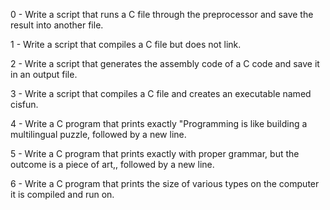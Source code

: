 0 - Write a script that runs a C file through the preprocessor and save the result into another file.
  
1 - Write a script that compiles a C file but does not link.

2 - Write a script that generates the assembly code of a C code and save it in an output file.

3 -  Write a script that compiles a C file and creates an executable named cisfun.

4 - Write a C program that prints exactly "Programming is like building a multilingual puzzle, followed by a new line.

5 - Write a C program that prints exactly with proper grammar, but the outcome is a piece of art,, followed by a new line.

6 - Write a C program that prints the size of various types on the computer it is compiled and run on.
